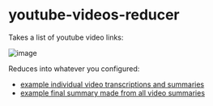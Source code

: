 # youtube-videos-reducer

Takes a list of youtube video links:

![image](https://user-images.githubusercontent.com/7863230/233854751-689e352e-1070-4004-af1a-2afa53df8509.png)

Reduces into whatever you configured:

- [example individual video transcriptions and summaries](https://github.com/MarcoWorms/youtube-videos-reducer/tree/main/example_transcriptions)
- [example final summary made from all video summaries](https://github.com/MarcoWorms/youtube-videos-reducer/blob/main/example_result.md)
